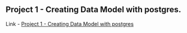 ## Project 1 - Creating Data Model with postgres.
Link - [Project 1 - Creating Data Model with postgres](https://github.com/ShyanRoyChoudhury/Data-Engineering/tree/main/Project%201)
